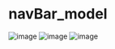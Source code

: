 # navBar_model

![image](https://user-images.githubusercontent.com/65481934/120105120-39345f00-c175-11eb-870b-05aaf6e825e2.png)
![image](https://user-images.githubusercontent.com/65481934/120105124-3f2a4000-c175-11eb-9114-2f237686feba.png)
![image](https://user-images.githubusercontent.com/65481934/120105133-48b3a800-c175-11eb-9567-9f8543112600.png)
